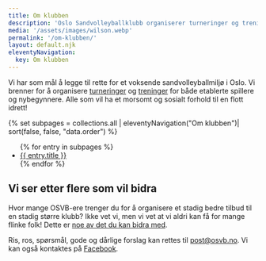 ```yaml
---
title: Om klubben
description: 'Oslo Sandvolleyballklubb organiserer turneringer og treninger for nybegynnere, etablerte og proffe spillere som vil ha et morsomt og sosialt forhold til sandvolleyball.'
media: '/assets/images/wilson.webp'
permalink: '/om-klubben/'
layout: default.njk
eleventyNavigation:
  key: Om klubben
---
```


Vi har som mål å legge til rette for et voksende sandvolleyballmiljø i Oslo. Vi brenner for å organisere [turneringer](#) og [treninger](#) for både etablerte spillere og nybegynnere. Alle som vil ha et morsomt og sosialt forhold til en flott idrett!

{% set subpages = collections.all | eleventyNavigation("Om klubben")| sort(false, false, "data.order") %}

<ul class="panellist">
{% for entry in subpages %}
  <li class="panel">
    <a href="{{ entry.url }}">{{ entry.title }}</a>
  </li>
{% endfor %}
</ul>

## Vi ser etter flere som vil bidra
Hvor mange OSVB-ere trenger du for å organisere et stadig bedre tilbud til en stadig større klubb? Ikke vet vi, men vi vet at vi aldri kan få for mange flinke folk! Dette er [noe av det du kan bidra med](#).

<!-- <article class="teaser">
  <div>
    <h2><a href="#">Klubben søker fler som vil bidra</a></h2>
    <p>Hvor mange OSVB-ere trenger du for å organisere et stadig bedre tilbud til en stadig større klubb? Ikke vet vi, men vi vet at vi aldri kan få for mange flinke folk!</p>
  </div>
  <img src="/assets/images/good-boy.webp" alt=""> 
</article> -->

Ris, ros, spørsmål, gode og dårlige forslag kan rettes til [post@osvb.no](#). Vi kan også kontaktes på [Facebook](#).
